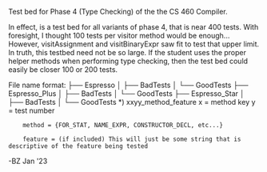 Test bed for Phase 4 (Type Checking) of the the CS 460 Compiler.

In effect, is a test bed for all variants of phase 4, that is near 400 tests. With foresight, I thought 100 tests per visitor method would be enough... However, visitAssignment and visitBinaryExpr saw fit to test that upper limit. 
In truth, this testbed need not be so large. If the student uses the proper helper methods when performing type checking, then the test bed could easily be closer 100 or 200 tests.

File name format:
├── Espresso
│   ├── BadTests
│   └── GoodTests
├── Espresso_Plus
│   ├── BadTests
│   └── GoodTests
├── Espresso_Star
│   ├── BadTests
│   └── GoodTests
      *) xxyy_method_feature
        x = method key
        y = test number

        method = {FOR_STAT, NAME_EXPR, CONSTRUCTOR_DECL, etc...}

        feature = (if included) This will just be some string that is descriptive of the feature being tested 

-BZ Jan '23
